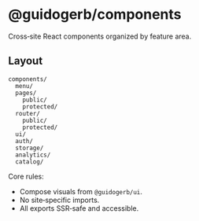 # @guidogerb/components

Cross‑site React components organized by feature area.

## Layout
```
components/
  menu/
  pages/
    public/
    protected/
  router/
    public/
    protected/
  ui/
  auth/
  storage/
  analytics/
  catalog/
```

Core rules:
- Compose visuals from `@guidogerb/ui`.
- No site‑specific imports.
- All exports SSR‑safe and accessible.
